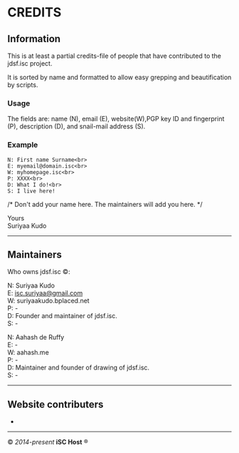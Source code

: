 CREDITS
====

## Information

This is at least a partial credits-file of people that have contributed to the jdsf.isc project.

It is sorted by name and formatted to allow easy grepping  and beautification by scripts.

### Usage
The fields are: name (N), email (E), website(W),PGP key ID and fingerprint (P), description (D), and snail-mail address (S).

### Example
    N: First name Surname<br>
    E: myemail@domain.isc<br>
    W: myhomepage.isc<br>
    P: XXXX<br>
    D: What I do!<br>
    S: I live here!

/* Don't add your name here. The maintainers will add you here. */


Yours<br>
Suriyaa Kudo

----

## Maintainers

Who owns jdsf.isc :copyright::

N: Suriyaa Kudo<br>
E: isc.suriyaa@gmail.com<br>
W: suriyaakudo.bplaced.net<br>
P: -<br>
D: Founder and maintainer of jdsf.isc.<br>
S: -

N: Aahash de Ruffy<br>
E: -<br>
W: aahash.me<br>
P: -<br>
D: Maintainer and founder of drawing of jdsf.isc.<br>
S: -

----

## Website contributers

-


----
:copyright: *2014-present* **iSC Host** :registered:
